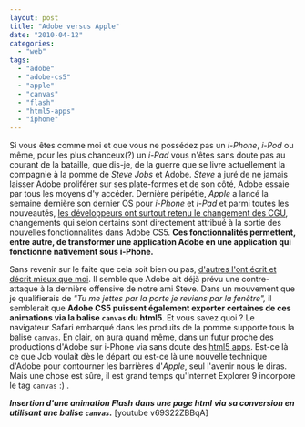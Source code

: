 ```yaml
---
layout: post
title: "Adobe versus Apple"
date: "2010-04-12"
categories: 
  - "web"
tags: 
  - "adobe"
  - "adobe-cs5"
  - "apple"
  - "canvas"
  - "flash"
  - "html5-apps"
  - "iphone"
---
```


Si vous êtes comme moi et que vous ne possédez pas un _i-Phone_, _i-Pod_ ou même, pour les plus chanceux(?) un _i-Pad_ vous n'êtes sans doute pas au courant de la bataille, que dis-je, de la guerre que se livre actuellement la compagnie à la pomme de _Steve Jobs_ et Adobe. _Steve_ a juré de ne jamais laisser Adobe proliférer sur ses plate-formes et de son côté, Adobe essaie par tous les moyens d'y accéder. Dernière péripétie, _Apple_ a lancé la semaine dernière son dernier OS pour _i-Phone_ et _i-Pad_ et parmi toutes les nouveautés, [les développeurs ont surtout retenu le changement des CGU](http://whydoeseverythingsuck.com/2010/04/steve-jobs-has-just-gone-mad.html "Steve Jobs Has Just Gone Mad"), changements qui selon certains sont directement attribué à la sortie des nouvelles fonctionnalités dans Adobe CS5. **Ces fonctionnalités permettent, entre autre, de transformer une application Adobe en une application qui fonctionne nativement sous i-Phone.**

Sans revenir sur le faite que cela soit bien ou pas, [d'autres l'ont écrit et décrit mieux que moi](http://whydoeseverythingsuck.com/2010/04/jobs-bans-non-c-libraries-insane.html "Jobs Bans Non C Libraries. Insane Restraint of Trade"). Il semble que Adobe ait déjà prévu une contre-attaque à la dernière offensive de notre ami Steve. Dans un mouvement que je qualifierais de _"Tu me jettes par la porte je reviens par la fenêtre",_ il semblerait que **Adobe CS5 puissent également exporter certaines de ces animations via la balise `canvas` du html5**. Et vous savez quoi ? Le navigateur Safari embarqué dans les produits de la pomme supporte tous la balise `canvas`. En clair, on aura quand même, dans un futur proche des productions d'Adobe sur i-Phone via sans doute des [html5 apps](http://www.quirksmode.org/blog/archives/2010/03/html5_apps.html "HTML5 apps"). Est-ce là ce que Job voulait dès le départ ou est-ce là une nouvelle technique d'Adobe pour contourner les barrières d'_Apple_, seul l'avenir nous le diras. Mais une chose est sûre, il est grand temps qu'Internet Explorer 9 incorpore le tag `canvas` :) .

**_Insertion d'une animation Flash_** **_dans une page html_** **_via sa conversion en utilisant une balise `canvas`._** \[youtube v69S22ZBBqA\]
